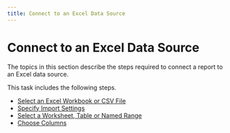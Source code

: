 ```yaml
---
title: Connect to an Excel Data Source
---
```

# Connect to an Excel Data Source

The topics in this section describe the steps required to connect a report to an Excel data source.

This task includes the following steps.

* [Select an Excel Workbook or CSV File](connect-to-an-excel-data-source/select-an-excel-workbook-or-csv-file.md)
* [Specify Import Settings](connect-to-an-excel-data-source/specify-import-settings.md)
* [Select a Worksheet, Table or Named Range](connect-to-an-excel-data-source/select-a-worksheet,-table-or-named-range.md)
* [Choose Columns](connect-to-an-excel-data-source/choose-columns.md)